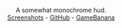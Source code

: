 <!-- TITLE -->

<p align="center">
  <p align="center">
    A somewhat monochrome hud.
    <br />
    <a href="https://imgur.com/a/uLTLVEB">Screenshots</a>
    -
    <a href="https://github.com/VillageGreenPreserver/MonoHud">GitHub</a>
    -
    <a href="https://gamebanana.com/mods/357209">GameBanana</a>
  </p>
</p>
